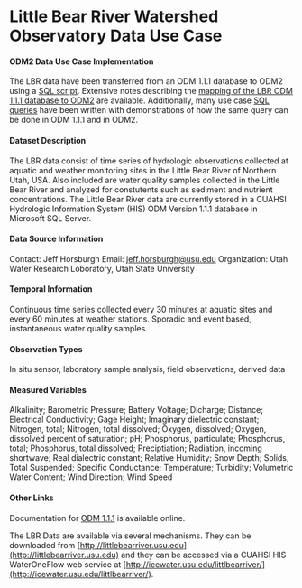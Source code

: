 Little Bear River Watershed Observatory Data Use Case
=====================================================

#### ODM2 Data Use Case Implementation ####

The LBR data have been transferred from an ODM 1.1.1 database to ODM2 using a [SQL script](https://github.com/UCHIC/ODM2/blob/master/usecases/littlebearriver/sqlscripts/ODM1.1.1_to_ODM2_LBRODMFULL.sql). Extensive notes describing the [mapping of the LBR ODM 1.1.1 database to ODM2]((https://github.com/UCHIC/ODM2/blob/master/usecases/littlebearriver/littlebearriver_notes.md)) are available.  Additionally, many use case [SQL queries](https://github.com/UCHIC/ODM2/blob/master/usecases/littlebearriver/sqlscripts/ODM1.1.1_vs_ODM2_Queries_LBRODMFULL.sql) have been written with demonstrations of how the same query can be done in ODM 1.1.1 and in ODM2.

#### Dataset Description ####
The LBR data consist of time series of hydrologic observations collected at aquatic and weather monitoring sites in the Little Bear River of Northern Utah, USA. Also included are water quality samples collected in the Little Bear River and analyzed for constutents such as sediment and nutrient concentrations. The Little Bear River data are currently stored in a CUAHSI Hydrologic Information System (HIS) ODM Version 1.1.1 database in Microsoft SQL Server.  

#### Data Source Information ####

Contact:  Jeff Horsburgh
Email:  jeff.horsburgh@usu.edu
Organization:  Utah Water Research Loboratory, Utah State University

#### Temporal Information ####

Continuous time series collected every 30 minutes at aquatic sites and every 60 minutes at weather stations. Sporadic and event based, instantaneous water quality samples.

#### Observation Types ####

In situ sensor, laboratory sample analysis, field observations, derived data

#### Measured Variables ####

Alkalinity; Barometric Pressure; Battery Voltage; Dicharge; Distance; Electrical Conductivity; Gage Height; Imaginary dielectric constant; Nitrogen, total; Nitrogen, total dissolved; Oxygen, dissolved; Oxygen, dissolved percent of saturation; pH; Phosphorus, particulate; Phosphorus, total; Phosphorus, total dissolved; Preciptiation; Radiation, incoming shortwave; Real dialectric constant; Relative Humidity; Snow Depth; Solids, Total Suspended; Specific Conductance; Temperature; Turbidity; Volumetric Water Content; Wind Direction; Wind Speed

#### Other Links ####  

Documentation for [ODM 1.1.1](http://hydroserver.codeplex.com/wikipage?title=Observations%20Data%20Model&referringTitle=Documentation) is available online. 

The LBR Data are available via several mechanisms.  They can be downloaded from [http://littlebearriver.usu.edu](http://littlebearriver.usu.edu) and they can be accessed via a CUAHSI HIS WaterOneFlow web service at [http://icewater.usu.edu/littlbearriver/](http://icewater.usu.edu/littlbearriver/).


